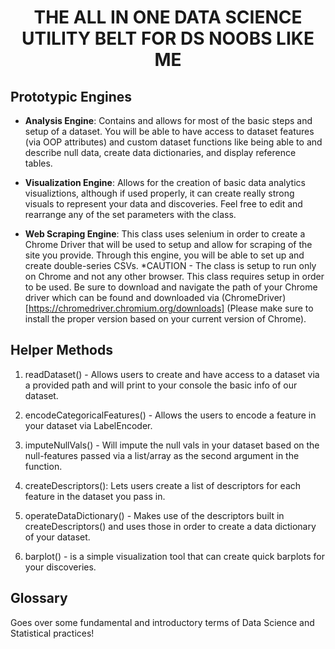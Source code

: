 <h1 align="center">
THE ALL IN ONE DATA SCIENCE UTILITY BELT FOR DS NOOBS LIKE ME
</h1>

## Prototypic Engines
* **Analysis Engine**: Contains and allows for most of the basic steps and setup of a dataset. You will be able to have access to dataset features (via OOP attributes) and custom dataset functions like being able to and describe null data, create data dictionaries, and display reference tables.

* **Visualization Engine**: Allows for the creation of basic data analytics visualiztions, although if used properly, it can create really strong visuals to represent your data and discoveries. Feel free to edit and rearrange any of the set parameters with the class.

* **Web Scraping Engine**: This class uses selenium in order to create a Chrome Driver that will be used to setup and allow for scraping of the site you provide. Through this engine, you will be able to set up and create double-series CSVs.
*CAUTION - The class is setup to run only on Chrome and not any other browser. This class requires setup in order to be used. Be sure to download and navigate the path of your Chrome driver which can be found and downloaded via (ChromeDriver)[https://chromedriver.chromium.org/downloads] (Please make sure to install the proper version based on your current version of Chrome).

## Helper Methods
1. readDataset() - Allows users to create and have access to a dataset via a provided path and will print to your console the basic info of our dataset.

2. encodeCategoricalFeatures() - Allows the users to encode a feature in your dataset via LabelEncoder.

3. imputeNullVals() - Will impute the null vals in your dataset based on the null-features passed via a list/array as the second argument in the function.

4. createDescriptors(): Lets users create a list of descriptors for each feature in the dataset you pass in.

5. operateDataDictionary() - Makes use of the descriptors built in createDescriptors() and uses those in order to create a data dictionary of your dataset.

6. barplot() - is a simple visualization tool that can create quick barplots for your discoveries.

## Glossary
Goes over some fundamental and introductory terms of Data Science and Statistical practices!



